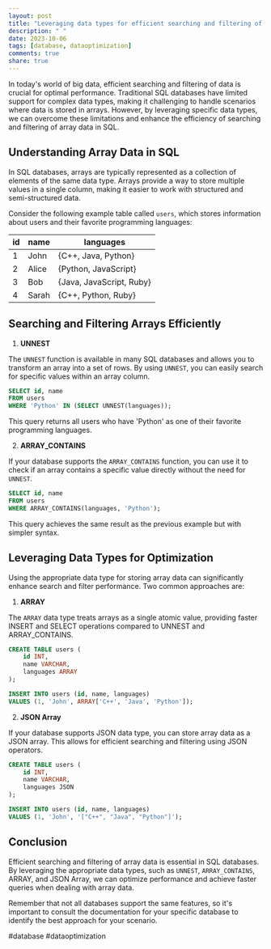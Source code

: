 ```yaml
---
layout: post
title: "Leveraging data types for efficient searching and filtering of array data in SQL"
description: " "
date: 2023-10-06
tags: [database, dataoptimization]
comments: true
share: true
---
```


In today's world of big data, efficient searching and filtering of data is crucial for optimal performance. Traditional SQL databases have limited support for complex data types, making it challenging to handle scenarios where data is stored in arrays. However, by leveraging specific data types, we can overcome these limitations and enhance the efficiency of searching and filtering of array data in SQL.

## Understanding Array Data in SQL

In SQL databases, arrays are typically represented as a collection of elements of the same data type. Arrays provide a way to store multiple values in a single column, making it easier to work with structured and semi-structured data.

Consider the following example table called `users`, which stores information about users and their favorite programming languages:

| id  | name   | languages                |
| --- | ------ | ------------------------ |
| 1   | John   | {C++, Java, Python}      |
| 2   | Alice  | {Python, JavaScript}     |
| 3   | Bob    | {Java, JavaScript, Ruby} |
| 4   | Sarah  | {C++, Python, Ruby}      |

## Searching and Filtering Arrays Efficiently

1. **UNNEST**

The `UNNEST` function is available in many SQL databases and allows you to transform an array into a set of rows. By using `UNNEST`, you can easily search for specific values within an array column.

```sql
SELECT id, name
FROM users
WHERE 'Python' IN (SELECT UNNEST(languages));
```

This query returns all users who have 'Python' as one of their favorite programming languages.

2. **ARRAY_CONTAINS**

If your database supports the `ARRAY_CONTAINS` function, you can use it to check if an array contains a specific value directly without the need for `UNNEST`.

```sql
SELECT id, name
FROM users
WHERE ARRAY_CONTAINS(languages, 'Python');
```

This query achieves the same result as the previous example but with simpler syntax.

## Leveraging Data Types for Optimization

Using the appropriate data type for storing array data can significantly enhance search and filter performance. Two common approaches are:

1. **ARRAY**

The `ARRAY` data type treats arrays as a single atomic value, providing faster INSERT and SELECT operations compared to UNNEST and ARRAY_CONTAINS.

```sql
CREATE TABLE users (
    id INT,
    name VARCHAR,
    languages ARRAY
);

INSERT INTO users (id, name, languages)
VALUES (1, 'John', ARRAY['C++', 'Java', 'Python']);
```

2. **JSON Array**

If your database supports JSON data type, you can store array data as a JSON array. This allows for efficient searching and filtering using JSON operators.

```sql
CREATE TABLE users (
    id INT,
    name VARCHAR,
    languages JSON
);

INSERT INTO users (id, name, languages)
VALUES (1, 'John', '["C++", "Java", "Python"]');
```

## Conclusion

Efficient searching and filtering of array data is essential in SQL databases. By leveraging the appropriate data types, such as `UNNEST`, `ARRAY_CONTAINS`, ARRAY, and JSON Array, we can optimize performance and achieve faster queries when dealing with array data.

Remember that not all databases support the same features, so it's important to consult the documentation for your specific database to identify the best approach for your scenario.

#database #dataoptimization